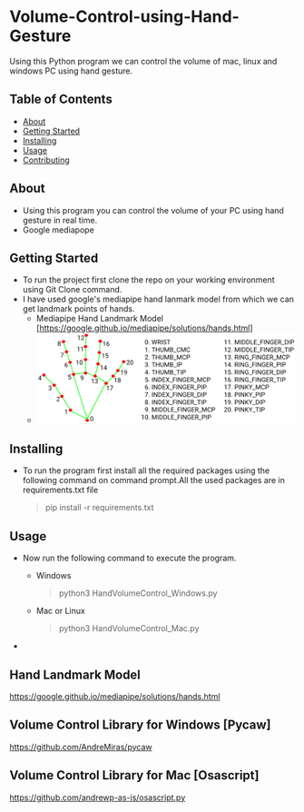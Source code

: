 # Volume-Control-using-Hand-Gesture
Using this Python program we can control the volume of mac, linux and windows PC using hand gesture.

## Table of Contents
- [About](#about)
- [Getting Started](#getting_started)
- [Installing](#installing)
- [Usage](#usage)
- [Contributing](#contributing)

## About
- Using this program you can control the volume of your PC using hand gesture in real time.
- Google mediapope 

## Getting Started
- To run the project first clone the repo on your working environment using Git Clone command.
- I have used google's mediapipe hand lanmark model from which we can get landmark points of hands.
    - Mediapipe Hand Landmark Model [https://google.github.io/mediapipe/solutions/hands.html]
    - ![alt text](Images/hand_landmarks_points_definition.png)

## Installing
- To run the program first install all the required packages using the following command on command prompt.All the used packages are in requirements.txt file
   > pip install -r requirements.txt

## Usage
- Now run the following command to execute the program.
    - Windows
        > python3 HandVolumeControl_Windows.py
    - Mac or Linux
        > python3 HandVolumeControl_Mac.py

-  

## Hand Landmark Model
https://google.github.io/mediapipe/solutions/hands.html


## Volume Control Library for Windows [Pycaw]
https://github.com/AndreMiras/pycaw

## Volume Control Library for Mac [Osascript]
https://github.com/andrewp-as-is/osascript.py